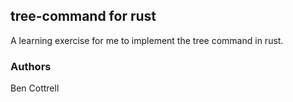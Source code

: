 ## tree-command for rust
A learning exercise for me to implement the tree command in rust.

### Authors
Ben Cottrell
